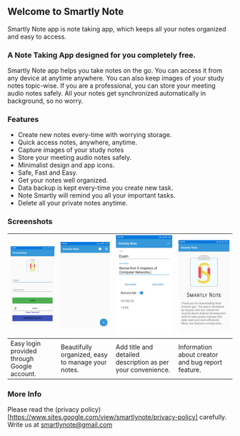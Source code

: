 ## Welcome to Smartly Note

Smartly Note app is note taking app, which keeps all your notes organized and easy to access.

### A Note Taking App designed for you completely free.
Smartly Note app helps you take notes on the go. You can access it from any device at anytime anywhere. You can also keep images of your study notes topic-wise. If you are a professional, you can store your meeting audio notes safely. All your notes get  synchronized  automatically in background, so no worry.

### Features
* Create new notes every-time with worrying storage.
* Quick access notes, anywhere, anytime.
* Capture images of your study notes
* Store your meeting audio notes safely.
* Minimalist design and app icons.
* Safe, Fast and Easy. 
* Get your notes well organized.
* Data backup is kept every-time you create new task.
* Note Smartly will remind you all your important tasks.
* Delete all your private notes anytime.

### Screenshots
![Login Page](https://github.com/SuyashBhiste/SmartlyNote/blob/master/Screenshots/First%20Page.jpg) | ![Main Page](https://github.com/SuyashBhiste/SmartlyNote/blob/master/Screenshots/Second%20Page.jpg) | ![Add Page](https://github.com/SuyashBhiste/SmartlyNote/blob/master/Screenshots/Third%20Page.jpg) | ![Info Page](https://github.com/SuyashBhiste/SmartlyNote/blob/master/Screenshots/Fourth%20Page.jpg)
--------------------------------------------|--------------------------------------------|--------------------------------------------|--------------------------------------------
Easy login provided through Google account. | Beautifully organized, easy to manage your notes. | Add title and detailed description as per your convenience. | Information about creator and bug report feature.

### More Info

Please read the (privacy policy)[https://www.sites.google.com/view/smartlynote/privacy-policy] carefully. Write us at smartlynote@gmail.com
